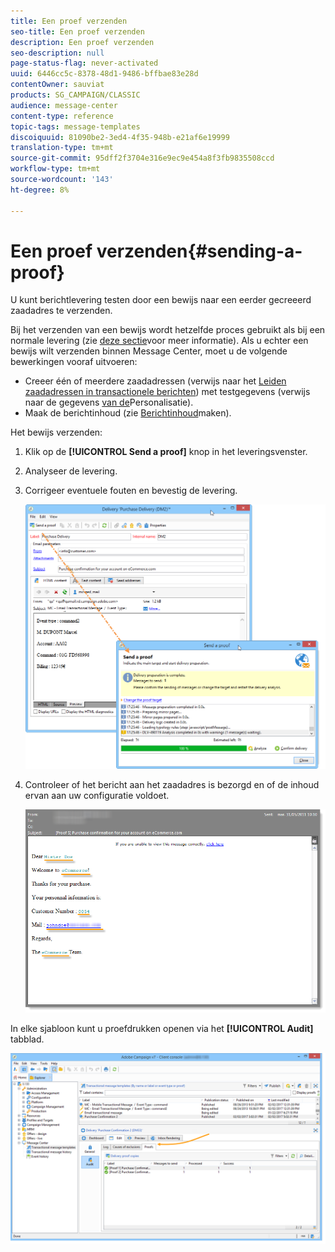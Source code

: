 ```yaml
---
title: Een proef verzenden
seo-title: Een proef verzenden
description: Een proef verzenden
seo-description: null
page-status-flag: never-activated
uuid: 6446cc5c-8378-48d1-9486-bffbae83e28d
contentOwner: sauviat
products: SG_CAMPAIGN/CLASSIC
audience: message-center
content-type: reference
topic-tags: message-templates
discoiquuid: 81090be2-3ed4-4f35-948b-e21af6e19999
translation-type: tm+mt
source-git-commit: 95dff2f3704e316e9ec9e454a8f3fb9835508ccd
workflow-type: tm+mt
source-wordcount: '143'
ht-degree: 8%

---
```



# Een proef verzenden{#sending-a-proof}

U kunt berichtlevering testen door een bewijs naar een eerder gecreeerd zaadadres te verzenden.

Bij het verzenden van een bewijs wordt hetzelfde proces gebruikt als bij een normale levering (zie [deze sectie](../../delivery/using/steps-validating-the-delivery.md#sending-a-proof)voor meer informatie). Als u echter een bewijs wilt verzenden binnen Message Center, moet u de volgende bewerkingen vooraf uitvoeren:

* Creeer één of meerdere zaadadressen (verwijs naar het [Leiden zaadadressen in transactionele berichten](../../message-center/using/managing-seed-addresses-in-transactional-messages.md)) met testgegevens (verwijs naar de gegevens [van de](../../message-center/using/personalization-data.md)Personalisatie).
* Maak de berichtinhoud (zie [Berichtinhoud](../../message-center/using/creating-message-content.md)maken).

Het bewijs verzenden:

1. Klik op de **[!UICONTROL Send a proof]** knop in het leveringsvenster.
1. Analyseer de levering.
1. Corrigeer eventuele fouten en bevestig de levering.

   ![](assets/messagecenter_send_proof_001.png)

1. Controleer of het bericht aan het zaadadres is bezorgd en of de inhoud ervan aan uw configuratie voldoet.

   ![](assets/messagecenter_send_proof_002.png)

In elke sjabloon kunt u proefdrukken openen via het **[!UICONTROL Audit]** tabblad.

![](assets/messagecenter_send_proof_003.png)

